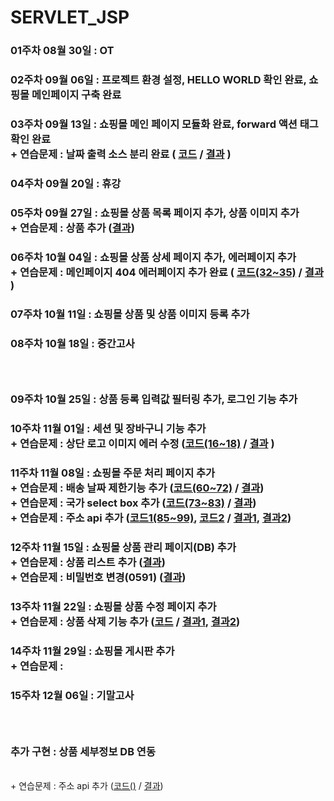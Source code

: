 # SERVLET_JSP

### 01주차 08월 30일 : OT
### 02주차 09월 06일 : 프로젝트 환경 설정, HELLO WORLD 확인 완료, 쇼핑몰 메인페이지 구축 완료
### 03주차 09월 13일 : 쇼핑몰 메인 페이지 모듈화 완료, forward 액션 태그 확인 완료  <br/> + 연습문제 : 날짜 출력 소스 분리 완료 ( [코드](https://github.com/Cona0118/20200984_SERVLET/blob/main/WEB-INF/src/example/ShopTime.java) / [결과](https://github.com/Cona0118/20200984_SERVLET/blob/main/result_screenshot/week3.PNG) )
### 04주차 09월 20일 : 휴강
### 05주차 09월 27일 : 쇼핑몰 상품 목록 페이지 추가, 상품 이미지 추가 <br/> + 연습문제 : 상품 추가 ([결과](https://github.com/Cona0118/20200984_SERVLET/blob/main/result_screenshot/week5.png))
### 06주차 10월 04일 : 쇼핑몰 상품 상세 페이지 추가, 에러페이지 추가 <br/> + 연습문제 : 메인페이지 404 에러페이지 추가 완료 ( [코드(32~35)](https://github.com/Cona0118/20200984_SERVLET/blob/main/WEB-INF/web.xml#L32-L35) / [결과](https://github.com/Cona0118/20200984_SERVLET/blob/main/result_screenshot/week6.PNG) )
### 07주차 10월 11일 : 쇼핑몰 상품 및 상품 이미지 등록 추가 
### 08주차 10월 18일 : 중간고사 <br/>
### <br/>
### 09주차 10월 25일 : 상품 등록 입력값 필터링 추가, 로그인 기능 추가
### 10주차 11월 01일 : 세션 및 장바구니 기능 추가 <br/> + 연습문제 : 상단 로고 이미지 에러 수정 ([코드(16~18)](https://github.com/Cona0118/20200984_SERVLET/blob/main/cart/cart_top_menu.jsp#L16-L18) / [결과](https://github.com/Cona0118/20200984_SERVLET/blob/main/result_screenshot/week10_1.PNG) ) 
### 11주차 11월 08일 : 쇼핑몰 주문 처리 페이지 추가 <br/> + 연습문제 : 배송 날짜 제한기능 추가 ([코드(60~72)](https://github.com/Cona0118/20200984_SERVLET/blob/main/order/order_info.jsp#L60-L72) / [결과](https://github.com/Cona0118/20200984_SERVLET/blob/main/result_screenshot/week11_1.png)) <br/> + 연습문제 : 국가 select box 추가 ([코드(73~83)](https://github.com/Cona0118/20200984_SERVLET/blob/main/order/order_info.jsp#L73-L83) / [결과](https://github.com/Cona0118/20200984_SERVLET/blob/main/result_screenshot/week11_2.png)) <br/> + 연습문제 : 주소 api 추가 ([코드1(85~99)](https://github.com/Cona0118/20200984_SERVLET/blob/main/order/order_info.jsp#L85-L99), [코드2](https://github.com/Cona0118/20200984_SERVLET/blob/main/js/order_popup.js) / [결과1](https://github.com/Cona0118/20200984_SERVLET/blob/main/result_screenshot/week11_3_1.png), [결과2](https://github.com/Cona0118/20200984_SERVLET/blob/main/result_screenshot/week11_3_2.png))
### 12주차 11월 15일 : 쇼핑몰 상품 관리 페이지(DB) 추가 <br/> + 연습문제 : 상품 리스트 추가 ([결과](https://github.com/Cona0118/20200984_SERVLET/blob/main/result_screenshot/week12_1.png)) <br/> + 연습문제 : 비밀번호 변경(0591) ([결과](https://github.com/Cona0118/20200984_SERVLET/blob/main/result_screenshot/week12_2.png))
### 13주차 11월 22일 : 쇼핑몰 상품 수정 페이지 추가 <br/> + 연습문제 : 상품 삭제 기능 추가 ([코드](https://github.com/Cona0118/20200984_SERVLET/blob/main/admin/product_delete.jsp) / [결과1](https://github.com/Cona0118/20200984_SERVLET/blob/main/result_screenshot/week13_1.png), [결과2](https://github.com/Cona0118/20200984_SERVLET/blob/main/result_screenshot/week13_2.png))
### 14주차 11월 29일 : 쇼핑몰 게시판 추가 <br/> + 연습문제 : 
### 15주차 12월 06일 : 기말고사

### <br/>
### 추가 구현 : 상품 세부정보 DB 연동

<br/> + 연습문제 : 주소 api 추가 ([코드()]() / [결과](https://github.com/Cona0118/20200984_SERVLET/blob/main/result_screenshot/week8_3.png))

